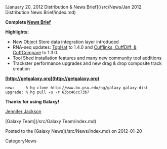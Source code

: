 <div class='newsItemHeader'>[January 20, 2012 Distribution & News Brief](/src/News/Jan 2012 Distribution News Brief/index.md)</div>

**Complete [News Brief](/src/DevNewsBriefs/2012_01_20/index.md)**

**Highlights:**

* New Object Store data integration layer introduced
* RNA-seq updates: [TopHat](http://tophat.cbcb.umd.edu/) to 1.4.0 and [Cufflinks, CuffDiff, & CuffCompare](http://cufflinks.cbcb.umd.edu) to 1.3.0.
* Tool Shed installation features and many new community tool additions
* Trackster performance upgrades and new drag & drop composite track creation 

**[http://getgalaxy.org](http://getgalaxy.org)**
```
new:     % hg clone http://www.bx.psu.edu/hg/galaxy galaxy-dist
upgrade: % hg pull -u -r 63bc46cc73b7
```



**Thanks for using Galaxy!**

[Jennifer Jackson](/src/JenniferJackson/index.md)

[Galaxy Team](/src/Galaxy Team/index.md)
<div class='newsItemFooter'>Posted to the [Galaxy News](/src/News/index.md) on 2012-01-20</div>

CategoryNews
